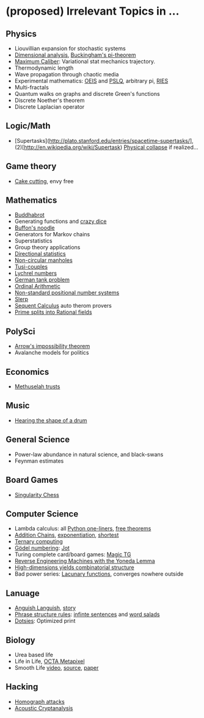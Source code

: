 # (proposed) Irrelevant Topics in ...

## Physics
+ Liouvillian expansion for stochastic systems
+ [Dimensional analysis](http://en.wikipedia.org/wiki/Dimensional_analysis), [Buckingham's pi-theorem](http://en.wikipedia.org/wiki/Buckingham_%CF%80_theorem)
+ [Maximum Caliber](http://rmp.aps.org/abstract/RMP/v85/i3/p1115_1): Variational stat mechanics trajectory.
+ Thermodynamic length
+ Wave propagation through chaotic media
+ Experimental mathematics: [OEIS](http://oeis.org/) and [PSLQ](http://en.wikipedia.org/wiki/PSLQ_algorithm), arbitrary pi, [RIES](http://mrob.com/pub/ries/index.html)
+ Multi-fractals
+ Quantum walks on graphs and discrete Green's functions
+ Discrete Noether's theorem
+ Discrete Laplacian operator

## Logic/Math
+ [Supertasks](http://plato.stanford.edu/entries/spacetime-supertasks/], (2)[http://en.wikipedia.org/wiki/Supertask)
[Physical collapse](http://arxiv.org/abs/1309.0144) if realized...

## Game theory
+ [Cake cutting](https://en.wikipedia.org/wiki/Envy-free), envy free

## Mathematics
+ [Buddhabrot](http://en.wikipedia.org/wiki/Buddhabrot)
+ Generating functions and [crazy dice](http://en.wikipedia.org/wiki/Sicherman_dice)
+ [Buffon's noodle](http://en.wikipedia.org/wiki/Buffon's_noodle)
+ Generators for Markov chains
+ Superstatistics
+ Group theory applications
+ [Directional statistics](http://en.wikipedia.org/wiki/Directional_statistics)
+ [Non-circular manholes](http://math.stackexchange.com/questions/176659/are-non-circular-manholes-possible)
+ [Tusi-couples](http://en.wikipedia.org/wiki/Tusi-couple)
+ [Lychrel numbers](http://en.wikipedia.org/wiki/Lychrel_number)
+ [German tank problem](https://en.wikipedia.org/wiki/German_tank_problem)
+ [Ordinal Arithmetic](http://en.wikipedia.org/wiki/Ordinal_arithmetic)
+ [Non-standard positional number systems](http://en.wikipedia.org/wiki/Non-standard_positional_numeral_systems)
+ [Slerp](http://en.wikipedia.org/wiki/Slerp##Quaternion_Slerp)
+ [Sequent Calculus](http://logitext.mit.edu/logitext.fcgi/tutorial) auto therom provers
+ [Prime splits into Rational fields](http://en.wikipedia.org/wiki/Chebotarev's_density_theorem)

## PolySci
+ [Arrow's impossibility theorem](http://en.wikipedia.org/wiki/Arrow's_impossibility_theorem)
+ Avalanche models for politics

## Economics
+ [Methuselah trusts](http://www.laphamsquarterly.org/essays/trust-issues.php?page=all)

## Music
+ [Hearing the shape of a drum](http://en.wikipedia.org/wiki/Hearing_the_shape_of_a_drum)

## General Science
+ Power-law abundance in natural science, and black-swans
+ Feynman estimates

## Board Games
+ [Singularity Chess](http://abstractstrategygames.blogspot.co.uk/2010/10/singularity-chess.html)

## Computer Science
+ Lambda calculus: all [Python one-liners](http://blog.sigfpe.com/2008/09/on-writing-python-one-liners.html), [free theorems](http://citeseerx.ist.psu.edu/viewdoc/summary?doi=10.1.1.38.9875)
+ [Addition Chains](http://en.wikipedia.org/wiki/Addition_chain), [exponentiation](http://en.wikipedia.org/wiki/Addition-chain_exponentiation), [shortest](http://wwwhomes.uni-bielefeld.de/achim/addition_chain.html)
+ [Ternary computing](http://tunguska.sourceforge.net/about.html)
+ [Gödel numbering](http://en.wikipedia.org/wiki/G%C3%B6del_numbering): [Jot](http://esolangs.org/wiki/Jot)
+ Turing complete card/board games: [Magic TG](http://www.toothycat.net/~hologram/Turing/HowItWorks.html)
+ [Reverse Engineering Machines with the Yoneda Lemma](http://blog.sigfpe.com/2006/11/yoneda-lemma.html)
+ [High-dimensions yields combinatorial structure](http://en.wikipedia.org/wiki/Hales%E2%80%93Jewett_theorem)
+ Bad power series: [Lacunary functions](http://en.wikipedia.org/wiki/Lacunary_function), converges nowhere outside

## Lanuage
+ [Anguish Languish](http://en.wikipedia.org/wiki/Anguish_Languish), [story](http://www.crockford.com/wrrrld/anguish.html)
+ [Phrase structure rules](http://en.wikipedia.org/wiki/Phrase_structure_rules): [infinte sentences](http://en.wikipedia.org/wiki/Buffalo_buffalo_Buffalo_buffalo_buffalo_buffalo_Buffalo_buffalo) and [word salads](http://en.wikipedia.org/wiki/Colorless_green_ideas_sleep_furiously)
+ [Dotsies](http://dotsies.org/): Optimized print

## Biology
+ Urea based life
+ Life in Life, [OCTA Metapixel](http://www.conwaylife.com/wiki/OTCA_metapixel)
+ Smooth Life [video](http://www.youtube.com/watch?v=KJe9H6qS82I), [source](http://sourceforge.net/projects/smoothlife/), [paper](http://arxiv.org/abs/1111.1567)


## Hacking
+ [Homograph attacks](http://en.wikipedia.org/wiki/IDN_homograph_attack)
+ [Acoustic Cryptanalysis](http://www.cs.tau.ac.il/~tromer/acoustic/)


